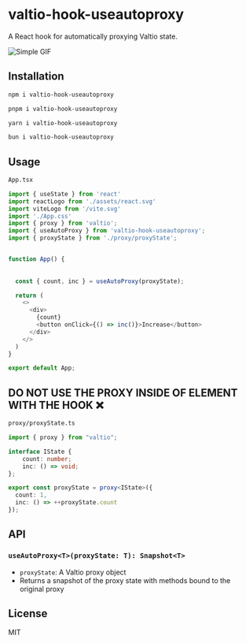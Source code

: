 # valtio-hook-useautoproxy

A React hook for automatically proxying Valtio state.

![Simple GIF](https://tenor.com/es/view/simple-easy-easy-game-easy-life-deal-with-it-gif-9276124)


## Installation

```bash
npm i valtio-hook-useautoproxy
```
```bash
pnpm i valtio-hook-useautoproxy
```
```bash
yarn i valtio-hook-useautoproxy
```
```bash
bun i valtio-hook-useautoproxy
```

## Usage

```bash
App.tsx
```
```typescript
import { useState } from 'react'
import reactLogo from './assets/react.svg'
import viteLogo from '/vite.svg'
import './App.css'
import { proxy } from 'valtio';
import { useAutoProxy } from 'valtio-hook-useautoproxy';
import { proxyState } from './proxy/proxyState';


function App() {
  
  
  const { count, inc } = useAutoProxy(proxyState);

  return (
    <>
      <div>
        {count}
        <button onClick={() => inc()}>Increase</button>
      </div>
    </>
  )
}

export default App;

```

## DO NOT USE THE PROXY INSIDE OF ELEMENT WITH THE HOOK ❌

```bash
proxy/proxyState.ts
```
```typescript
import { proxy } from "valtio";

interface IState {
    count: number;
    inc: () => void;
};

export const proxyState = proxy<IState>({
  count: 1,
  inc: () => ++proxyState.count
});
```


## API

### `useAutoProxy<T>(proxyState: T): Snapshot<T>`

- `proxyState`: A Valtio proxy object
- Returns a snapshot of the proxy state with methods bound to the original proxy

## License

MIT